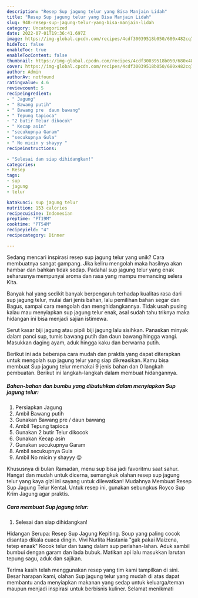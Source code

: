 ```yaml
---
description: "Resep Sup jagung telur yang Bisa Manjain Lidah"
title: "Resep Sup jagung telur yang Bisa Manjain Lidah"
slug: 948-resep-sup-jagung-telur-yang-bisa-manjain-lidah
category: Uncategorized
date: 2022-07-01T19:36:41.697Z
image: https://img-global.cpcdn.com/recipes/4cdf30039518b050/680x482cq70/sup-jagung-telur-foto-resep-utama.jpg
hideToc: false
enableToc: true
enableTocContent: false
thumbnail: https://img-global.cpcdn.com/recipes/4cdf30039518b050/680x482cq70/sup-jagung-telur-foto-resep-utama.jpg
cover: https://img-global.cpcdn.com/recipes/4cdf30039518b050/680x482cq70/sup-jagung-telur-foto-resep-utama.jpg
author: Admin
authorAv: notfound
ratingvalue: 4.6
reviewcount: 5
recipeingredient:
- " Jagung"
- " Bawang putih"
- " Bawang pre  daun bawang"
- " Tepung tapioca"
- "2 butir Telur dikocok"
- " Kecap asin"
- "secukupnya Garam"
- "secukupnya Gula"
- " No micin y shayyy "
recipeinstructions:

- "Selesai dan siap dihidangkan!"
categories:
- Resep
tags:
- sup
- jagung
- telur

katakunci: sup jagung telur 
nutrition: 153 calories
recipecuisine: Indonesian
preptime: "PT19M"
cooktime: "PT54M"
recipeyield: "4"
recipecategory: Dinner

---
```





Sedang mencari inspirasi resep sup jagung telur yang unik? Cara membuatnya sangat gampang. Jika keliru mengolah maka hasilnya akan hambar dan bahkan tidak sedap. Padahal sup jagung telur yang enak seharusnya mempunyai aroma dan rasa yang mampu memancing selera Kita.





Banyak hal yang sedikit banyak berpengaruh terhadap kualitas rasa dari sup jagung telur, mulai dari jenis bahan, lalu pemilihan bahan segar dan Bagus, sampai cara mengolah dan menghidangkannya. Tidak usah pusing kalau mau menyiapkan sup jagung telur enak,      asal sudah tahu triknya maka hidangan ini bisa menjadi sajian istimewa.














Serut kasar biji jagung atau pipili biji jagung lalu sisihkan. Panaskan minyak dalam panci sup, tumis bawang putih dan daun bawang hingga wangi. Masukkan daging ayam, aduk hingga kaku dan berwarna putih.






Berikut ini ada beberapa cara mudah dan praktis yang dapat diterapkan untuk mengolah sup jagung telur yang siap dikreasikan. Kamu bisa membuat Sup jagung telur memakai 9 jenis bahan dan 0 langkah pembuatan. Berikut ini langkah-langkah dalam membuat hidangannya.

<!--inarticleads1-->

##### Bahan-bahan dan bumbu yang dibutuhkan dalam menyiapkan Sup jagung telur:

1. Persiapkan  Jagung
1. Ambil  Bawang putih
1. Gunakan  Bawang pre / daun bawang
1. Ambil  Tepung tapioca
1. Gunakan 2 butir Telur dikocok
1. Gunakan  Kecap asin
1. Gunakan secukupnya Garam
1. Ambil secukupnya Gula
1. Ambil  No micin y shayyy 😛


Khususnya di bulan Ramadan, menu sup bisa jadi favoritmu saat sahur. Hangat dan mudah untuk dicerna, semangkuk olahan resep sup jagung telur yang kaya gizi ini sayang untuk dilewatkan! Mudahnya Membuat Resep Sup Jagung Telur Kental. Untuk resep ini, gunakan sebungkus Royco Sup Krim Jagung agar praktis. 

<!--inarticleads2-->

##### Cara membuat Sup jagung telur:


1. Selesai dan siap dihidangkan!

Hidangan Serupa: Resep Sup Jagung Kepiting. Soup yang paling cocok disantap dikala cuaca dingin. Vivi Nurlita Hastania &#34;gak pakai Maizena, tetep enaak&#34; Kocok telur dan tuang dalam sup perlahan-lahan. Aduk sambil bumbui dengan garam dan lada bubuk. Matikan api lalu masukkan larutan tepung sagu, aduk dan sajikan. 

Terima kasih telah menggunakan resep yang tim kami tampilkan di sini. Besar harapan kami, olahan Sup jagung telur yang mudah di atas dapat membantu anda menyiapkan makanan yang sedap untuk keluarga/teman maupun menjadi inspirasi untuk berbisnis kuliner. Selamat menikmati
